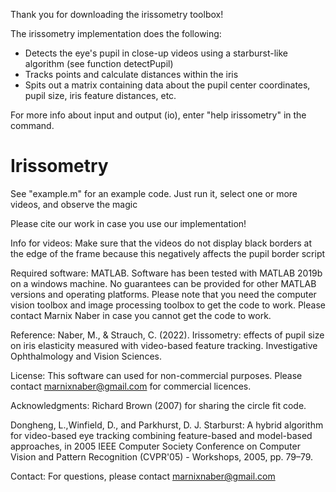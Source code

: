 Thank you for downloading the irissometry toolbox!

The irissometry implementation does the following:
- Detects the eye's pupil in close-up videos using a starburst-like algorithm (see function detectPupil)
- Tracks points and calculate distances within the iris
- Spits out a matrix containing data about the pupil center coordinates, pupil size, iris feature distances, etc.

For more info about input and output (io), enter "help irissometry" in the command.
# Irissometry

See "example.m" for an example code. Just run it, select one or more videos, and observe the magic

Please cite our work in case you use our implementation!

Info for videos:
Make sure that the videos do not display black borders at the edge of the frame 
because this negatively affects the pupil border script


Required software:
MATLAB. Software has been tested with MATLAB 2019b on a windows machine. 
No guarantees can be provided for other MATLAB versions and operating platforms.
Please note that you need the computer vision toolbox and image processing toolbox to get the code to work.
Please contact Marnix Naber in case you cannot get the code to work.

Reference:
Naber, M., & Strauch, C. (2022). Irissometry: effects of pupil size on iris elasticity measured with video-based feature tracking.
Investigative Ophthalmology and Vision Sciences.

License:
This software can used for non-commercial purposes. Please contact marnixnaber@gmail.com for commercial licences.

Acknowledgments:
Richard Brown (2007) for sharing the circle fit code.

Dongheng, L.,Winfield, D., and Parkhurst, D. J. Starburst:
A hybrid algorithm for video-based eye tracking combining
feature-based and model-based approaches, in 2005
IEEE Computer Society Conference on Computer Vision
and Pattern Recognition (CVPR'05) - Workshops, 2005,
pp. 79–79.

Contact:
For questions, please contact marnixnaber@gmail.com
